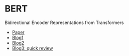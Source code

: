 # BERT
Bidirectional Encoder Representations from Transformers
- [Paper](https://arxiv.org/pdf/1810.04805.pdf)
- [Blog1](https://jalammar.github.io/illustrated-bert/)
- [Blog2](https://albertauyeung.github.io/2020/06/19/bert-tokenization.html/)
- [Blog3: quick review](https://huggingface.co/blog/bert-101)
